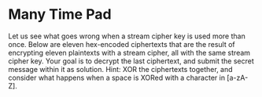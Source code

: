 # Many Time Pad
Let us see what goes wrong when a stream cipher key is used more than once.  Below are eleven hex-encoded ciphertexts that are the result of encrypting eleven plaintexts with a stream cipher, all with the same stream cipher key.  Your goal is to decrypt the last ciphertext, and submit the secret message within it as solution.
Hint: XOR the ciphertexts together, and consider what happens when a space is XORed with a character in [a-zA-Z].